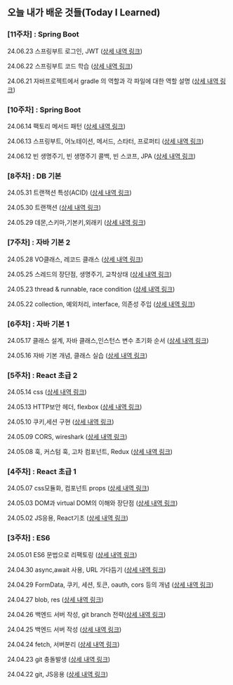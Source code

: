 ## 오늘 내가 배운 것들(Today I Learned)

### [11주차] : Spring Boot
24.06.23 스프링부트 로그인, JWT ([상세 내역 링크](https://github.com/100-hours-a-week/carter-til/blob/main/Jun/2024-06-23.md))

24.06.22 스프링부트 코드 학습 ([상세 내역 링크](https://github.com/100-hours-a-week/carter-til/blob/main/Jun/2024-06-22.md))

24.06.21 자바프로젝트에서 gradle 의 역할과 각 파일에 대한 역할 설명 ([상세 내역 링크](https://github.com/100-hours-a-week/carter-til/blob/main/Jun/2024-06-21.md))

### [10주차] : Spring Boot
24.06.14 팩토리 메서드 패턴 ([상세 내역 링크](https://github.com/100-hours-a-week/carter-til/blob/main/Jun/2024-06-14.md))

24.06.13 스프링부트, 어노테이션, 메서드, 스타터, 프로퍼티 ([상세 내역 링크](https://github.com/100-hours-a-week/carter-til/blob/main/Jun/2024-06-13.md))

24.06.12 빈 생명주기, 빈 생명주기 콜백, 빈 스코프, JPA ([상세 내역 링크](https://github.com/100-hours-a-week/carter-til/blob/main/Jun/2024-06-12.md))

### [8주차] : DB 기본
24.05.31 트랜잭션 특성(ACID) ([상세 내역 링크](https://github.com/100-hours-a-week/carter-til/blob/main/May/2024-05-31.md))

24.05.30 트랜잭션 ([상세 내역 링크](https://github.com/100-hours-a-week/carter-til/blob/main/May/2024-05-30.md))

24.05.29 데몬,스키마,기본키,외래키 ([상세 내역 링크](https://github.com/100-hours-a-week/carter-til/blob/main/May/2024-05-29.md))

### [7주차] : 자바 기본 2
24.05.28 VO클래스, 레코드 클래스 ([상세 내역 링크](https://github.com/100-hours-a-week/carter-til/blob/main/May/2024-05-28.md))

24.05.25 스레드의 장단점, 생명주기, 교착상태 ([상세 내역 링크](https://github.com/100-hours-a-week/carter-til/blob/main/May/2024-05-25.md))

24.05.23 thread & runnable, race condition ([상세 내역 링크](https://github.com/100-hours-a-week/carter-til/blob/main/May/2024-05-23.md))

24.05.22 collection, 예외처리, interface, 의존성 주입 ([상세 내역 링크](https://github.com/100-hours-a-week/carter-til/blob/main/May/2024-05-22.md))

### [6주차] : 자바 기본 1
24.05.17 클래스 설계, 자바 클래스,인스턴스 변수 초기화 순서 ([상세 내역 링크](https://github.com/100-hours-a-week/carter-til/blob/main/May/2024-05-17.md))

24.05.16 자바 기본 개념, 클래스 실습 ([상세 내역 링크](https://github.com/100-hours-a-week/carter-til/blob/main/May/2024-05-16.md))

### [5주차] : React 초급 2
24.05.14 css ([상세 내역 링크](https://github.com/100-hours-a-week/carter-til/blob/main/May/2024-05-14.md))

24.05.13 HTTP보안 헤더, flexbox ([상세 내역 링크](https://github.com/100-hours-a-week/carter-til/blob/main/May/2024-05-13.md))

24.05.10 쿠키,세션 구현 ([상세 내역 링크](https://github.com/100-hours-a-week/carter-til/blob/main/May/2024-05-10.md))

24.05.09 CORS, wireshark ([상세 내역 링크](https://github.com/100-hours-a-week/carter-til/blob/main/May/2024-05-09.md))

24.05.08 훅, 커스텀 훅, 고차 컴포넌트, Redux ([상세 내역 링크](https://github.com/100-hours-a-week/carter-til/blob/main/May/2024-05-08.md))

### [4주차] : React 초급 1

24.05.07 css모듈화, 컴포넌트 props ([상세 내역 링크](https://github.com/100-hours-a-week/carter-til/blob/main/May/2024-05-07.md))

24.05.03 DOM과 virtual DOM의 이해와 장단점 ([상세 내역 링크](https://github.com/100-hours-a-week/carter-til/blob/main/May/2024-05-03.md))

24.05.02 JS응용, React기초 ([상세 내역 링크](https://github.com/100-hours-a-week/carter-til/blob/main/May/2024-05-02))

### [3주차] : ES6

24.05.01 ES6 문법으로 리팩토링 ([상세 내역 링크](https://github.com/100-hours-a-week/carter-til/blob/main/May/2024-05-01))

24.04.30 async,await 사용, URL 가다듬기 ([상세 내역 링크](https://github.com/100-hours-a-week/carter-til/blob/main/Apr/2024-04-30))

24.04.29 FormData, 쿠키, 세션, 토큰, oauth, cors 등의 개념 ([상세 내역 링크](https://github.com/100-hours-a-week/carter-til/blob/main/Apr/2024-04-29))

24.04.27 blob, res ([상세 내역 링크](https://github.com/100-hours-a-week/carter-til/blob/main/Apr/2024-04-27))

24.04.26 백엔드 서버 작성, git branch 전략([상세 내역 링크](https://github.com/100-hours-a-week/carter-til/blob/main/Apr/2024-04-26))

24.04.25 백엔드 서버 작성 ([상세 내역 링크](https://github.com/100-hours-a-week/carter-til/blob/main/Apr/2024-04-25))

24.04.24 fetch, 서버분리 ([상세 내역 링크](https://github.com/100-hours-a-week/carter-til/blob/main/Apr/2024-04-24))

24.04.23 git 충돌발생 ([상세 내역 링크](https://github.com/100-hours-a-week/carter-til/blob/main/Apr/2024-04-23))

24.04.22 git, JS응용 ([상세 내역 링크](https://github.com/100-hours-a-week/carter-til/blob/main/Apr/2024-04-22))

